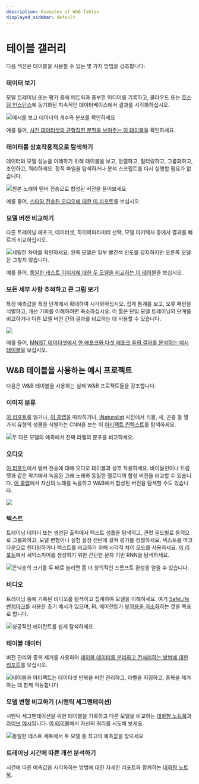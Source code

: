 ```yaml
---
description: Examples of W&B Tables
displayed_sidebar: default
---
```


# 테이블 갤러리 
다음 섹션은 테이블을 사용할 수 있는 몇 가지 방법을 강조합니다:

### 데이터 보기

모델 트레이닝 또는 평가 중에 메트릭과 풍부한 미디어를 기록하고, 클라우드 또는 [호스팅 인스턴스](https://docs.wandb.ai/guides/hosting)에 동기화된 지속적인 데이터베이스에서 결과를 시각화하십시오.

![예시를 보고 데이터의 개수와 분포를 확인하세요](/images/data_vis/tables_see_data.png)

예를 들어, [사진 데이터셋의 균형잡힌 분할을 보여주는 이 테이블](https://wandb.ai/stacey/mendeleev/artifacts/balanced\_data/inat\_80-10-10\_5K/ab79f01e007113280018/files/data\_split.table.json)을 확인하세요.

### 데이터를 상호작용적으로 탐색하기

데이터와 모델 성능을 이해하기 위해 테이블을 보고, 정렬하고, 필터링하고, 그룹화하고, 조인하고, 쿼리하세요. 정적 파일을 탐색하거나 분석 스크립트를 다시 실행할 필요가 없습니다.

![원본 노래와 탬버 전송으로 합성된 버전을 들어보세요](/images/data_vis/explore_data.png)

예를 들어, [스타일 전송된 오디오에 대한 이 리포트](https://wandb.ai/stacey/cshanty/reports/Whale2Song-W-B-Tables-for-Audio--Vmlldzo4NDI3NzM)를 보십시오.

### 모델 버전 비교하기

다른 트레이닝 에포크, 데이터셋, 하이퍼파라미터 선택, 모델 아키텍처 등에서 결과를 빠르게 비교하십시오.

![세밀한 차이를 확인하세요: 왼쪽 모델은 일부 빨간색 인도를 감지하지만 오른쪽 모델은 그렇지 않습니다.](/images/data_vis/compare_model_versions.png)

예를 들어, [동일한 테스트 이미지에 대한 두 모델을 비교하는 이 테이블](https://wandb.ai/stacey/evalserver\_answers\_2/artifacts/results/eval\_Daenerys/c2290abd3d7274f00ad8/files/eval\_results.table.json#b6dae62d4f00d31eeebf$eval\_Bob)을 보십시오.

### 모든 세부 사항 추적하고 큰 그림 보기

특정 예측값을 특정 단계에서 확대하여 시각화하십시오. 집계 통계를 보고, 오류 패턴을 식별하고, 개선 기회를 이해하려면 축소하십시오. 이 툴은 단일 모델 트레이닝의 단계를 비교하거나 다른 모델 버전 간의 결과를 비교하는 데 사용할 수 있습니다.

![](/images/data_vis/track_details.png)

예를 들어, [MNIST 데이터셋에서 한 에포크와 다섯 에포크 후의 결과를 분석하는 예시 테이블](https://wandb.ai/stacey/mnist-viz/artifacts/predictions/baseline/d888bc05719667811b23/files/predictions.table.json#7dd0cd845c0edb469dec)을 보십시오.

## W&B 테이블을 사용하는 예시 프로젝트
다음은 W&B 테이블을 사용하는 실제 W&B 프로젝트들을 강조합니다.

### 이미지 분류

[이 리포트](https://wandb.ai/stacey/mendeleev/reports/Visualize-Data-for-Image-Classification--VmlldzozNjE3NjA)를 읽거나, [이 콜랩](https://wandb.me/dsviz-nature-colab)을 따라하거나, [iNaturalist](https://www.inaturalist.org/pages/developers) 사진에서 식물, 새, 곤충 등 열 가지 유형의 생물을 식별하는 CNN을 보는 이 [아티팩트 컨텍스트](https://wandb.ai/stacey/mendeleev/artifacts/val\_epoch\_preds/val\_pred\_gawf9z8j/2dcee8fa22863317472b/files/val\_epoch\_res.table.json)를 탐색하세요.

![두 다른 모델의 예측에서 진짜 라벨의 분포를 비교하세요.](/images/data_vis/image_classification.png)

### 오디오

[이 리포트](https://wandb.ai/stacey/cshanty/reports/Whale2Song-W-B-Tables-for-Audio--Vmlldzo4NDI3NzM)에서 탬버 전송에 대해 오디오 테이블과 상호 작용하세요. 바이올린이나 트럼펫과 같은 악기에서 녹음된 고래 노래와 동일한 멜로디의 합성 버전을 비교할 수 있습니다. [이 콜랩](http://wandb.me/audio-transfer)에서 자신의 노래를 녹음하고 W&B에서 합성된 버전을 탐색할 수도 있습니다.

![](/images/data_vis/audio.png)

### 텍스트

트레이닝 데이터 또는 생성된 출력에서 텍스트 샘플을 탐색하고, 관련 필드별로 동적으로 그룹화하고, 모델 변형이나 실험 설정 전반에 걸쳐 평가를 정렬하세요. 텍스트를 마크다운으로 렌더링하거나 텍스트를 비교하기 위해 시각적 차이 모드를 사용하세요. [이 리포트](https://wandb.ai/stacey/nlg/reports/Visualize-Text-Data-Predictions--Vmlldzo1NzcwNzY)에서 셰익스피어를 생성하기 위한 간단한 문자 기반 RNN을 탐색하세요.

![은닉층의 크기를 두 배로 늘리면 좀 더 창의적인 프롬프트 완성을 얻을 수 있습니다.](@site/static/images/data_vis/shakesamples.png)

### 비디오

트레이닝 중에 기록된 비디오를 탐색하고 집계하여 모델을 이해하세요. 여기 [SafeLife 벤치마크](https://wandb.ai/safelife/v1dot2/benchmark)를 사용한 초기 예시가 있으며, RL 에이전트가 [부작용을 최소화](https://wandb.ai/stacey/saferlife/artifacts/video/videos\_append-spawn/c1f92c6e27fa0725c154/files/video\_examples.table.json)하는 것을 목표로 합니다.

![성공적인 에이전트를 쉽게 탐색하세요](/images/data_vis/video.png)

### 테이블 데이터

버전 관리와 중복 제거를 사용하여 [테이블 데이터를 분리하고 전처리하는 방법에 대한 리포트](https://wandb.ai/dpaiton/splitting-tabular-data/reports/Tabular-Data-Versioning-and-Deduplication-with-Weights-Biases--VmlldzoxNDIzOTA1)를 보십시오.

![테이블과 아티팩트는 데이터셋 반복을 버전 관리하고, 라벨을 지정하고, 중복을 제거하는 데 함께 작동합니다](@site/static/images/data_vis/tabs.png)

### 모델 변형 비교하기 (시멘틱 세그멘테이션)

시멘틱 세그멘테이션을 위한 테이블을 기록하고 다른 모델을 비교하는 [대화형 노트북](https://wandb.me/dsviz-cars-demo)과 [라이브 예시](https://wandb.ai/stacey/evalserver\_answers\_2/artifacts/results/eval\_Daenerys/c2290abd3d7274f00ad8/files/eval\_results.table.json#a57f8e412329727038c2$eval\_Ada)입니다. [이 테이블](https://wandb.ai/stacey/evalserver\_answers\_2/artifacts/results/eval\_Daenerys/c2290abd3d7274f00ad8/files/eval\_results.table.json)에서 자신의 쿼리를 시도해 보세요.

![동일한 테스트 세트에서 두 모델 중 최고의 예측값을 찾으세요](/images/data_vis/comparing_model_variants.png)

### 트레이닝 시간에 따른 개선 분석하기

시간에 따른 예측값을 시각화하는 방법에 대한 자세한 리포트와 함께하는 [대화형 노트북](https://wandb.me/dsviz-mnist-colab).